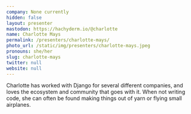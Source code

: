 ```yaml
---
company: None currently
hidden: false
layout: presenter
mastodon: https://hachyderm.io/@charlotte
name: Charlotte Mays
permalink: /presenters/charlotte-mays/
photo_url: /static/img/presenters/charlotte-mays.jpeg
pronouns: she/her
slug: charlotte-mays
twitter: null
website: null
---
```


Charlotte has worked with Django for several different companies, and loves the ecosystem and community that goes with it. When not writing code, she can often be found making things out of yarn or flying small airplanes.

